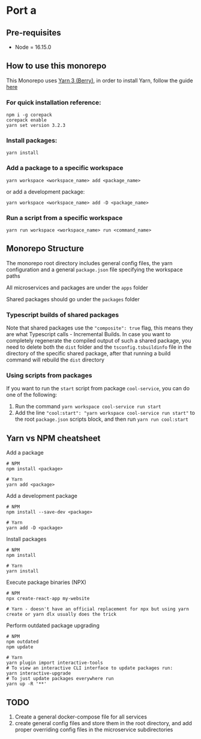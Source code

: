 # Port a

## Pre-requisites

- Node = 16.15.0

## How to use this monorepo

This Monorepo uses [Yarn 3 (Berry)](https://yarnpkg.com/), in order to install Yarn, follow the guide [here](https://yarnpkg.com/getting-started/install)

### For quick installation reference:

```
npm i -g corepack
corepack enable
yarn set version 3.2.3
```

### Install packages:

```
yarn install
```

### Add a package to a specific workspace

```
yarn workspace <workspace_name> add <package_name>
```

or add a development package:

```
yarn workspace <workspace_name> add -D <package_name>
```

### Run a script from a specific workspace

```
yarn run workspace <workspace_name> run <command_name>
```

## Monorepo Structure

The monorepo root directory includes general config files, the yarn configuration and a general `package.json` file specifying the workspace paths

All microservices and packages are under the `apps` folder

Shared packages should go under the `packages` folder

### Typescript builds of shared packages

Note that shared packages use the `"composite": true` flag, this means they are what Typescript calls - Incremental Builds. In case you want to completely regenerate the compiled output of such a shared package, you need to delete both the `dist` folder and the `tsconfig.tsbuildinfo` file in the directory of the specific shared package, after that running a build command will rebuild the `dist` directory

### Using scripts from packages

If you want to run the `start` script from package `cool-service`, you can do one of the following:

1. Run the command `yarn workspace cool-service run start`
2. Add the line `"cool:start": "yarn workspace cool-service run start"` to the root `package.json` scripts block, and then run `yarn run cool:start`

## Yarn vs NPM cheatsheet

Add a package

```
# NPM
npm install <package>

# Yarn
yarn add <package>
```

Add a development package

```
# NPM
npm install --save-dev <package>

# Yarn
yarn add -D <package>
```

Install packages

```
# NPM
npm install

# Yarn
yarn install
```

Execute package binaries (NPX)

```
# NPM
npx create-react-app my-website

# Yarn - doesn't have an official replacement for npx but using yarn create or yarn dlx usually does the trick
```

Perform outdated package upgrading

```
# NPM
npm outdated
npm update

# Yarn
yarn plugin import interactive-tools
# To view an interactive CLI interface to update packages run:
yarn interactive-upgrade
# To just update packages everywhere run
yarn up -R '**'
```

## TODO

1. Create a general docker-compose file for all services
2. create general config files and store them in the root directory, and add proper overriding config files in the microservice subdirectories

